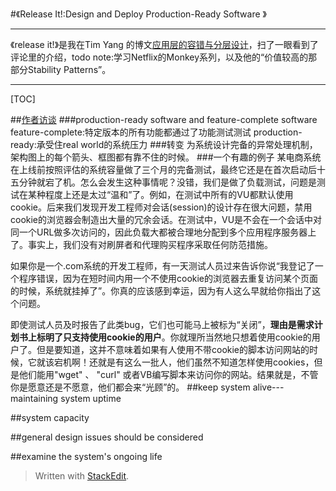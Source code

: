 #《Release It!:Design and Deploy Production-Ready Software 》

------

《release it!》是我在Tim Yang 的博文[应用层的容错与分层设计](http://timyang.net/service/application-failure-managment/)，扫了一眼看到了评论里的介绍，todo note:学习Netflix的Monkey系列，以及他的“价值较高的那部分Stability Patterns”。

------
[TOC]

##[作者访谈](http://www.infoq.com/cn/articles/nygard-release-it)
###production-ready software and feature-complete software
feature-complete:特定版本的所有功能都通过了功能测试测试
production-ready:承受住real world的系统压力
###转变
为系统设计完备的异常处理机制，架构图上的每个箭头、框图都有靠不住的时候。
###一个有趣的例子
某电商系统在上线前按照评估的系统容量做了三个月的完备测试，最终它还是在首次启动后十五分钟就宕了机。怎么会发生这种事情呢？没错，我们是做了负载测试，问题是测试在某种程度上还是太过“温和”了。例如，在测试中所有的VU都默认使用cookie。后来我们发现开发工程师对会话(session)的设计存在很大问题，禁用cookie的浏览器会制造出大量的冗余会话。在测试中，VU是不会在一个会话中对同一个URL做多次访问的，因此负载大都被合理地分配到多个应用程序服务器上了。事实上，我们没有对刷屏者和代理购买程序采取任何防范措施。

如果你是一个.com系统的开发工程师，有一天测试人员过来告诉你说“我登记了一个程序错误，因为在短时间内用一个不使用cookie的浏览器去重复访问某个页面的时候，系统就挂掉了”。你真的应该感到幸运，因为有人这么早就给你指出了这个问题。

即使测试人员及时报告了此类bug，它们也可能马上被标为“关闭”，**理由是需求计划书上标明了只支持使用cookie的用户**。你就理所当然地只想着使用cookie的用户了。但是要知道，这并不意味着如果有人使用不带cookie的脚本访问网站的时候，它就该宕机啊！还就是有这么一批人，他们虽然不知道怎样使用cookies，但是他们能用"wget" 、 "curl" 或者VB编写脚本来访问你的网站。结果就是，不管你是愿意还是不愿意，他们都会来“光顾”的。
##keep system alive---maintaining system uptime

##system capacity

##general design issues should be considered

##examine the system's ongoing life



> Written with [StackEdit](https://stackedit.io/).